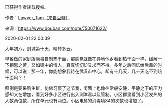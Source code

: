 已获得作者转载授权。


作者：[Lawyer_Tam（来自豆瓣）](https://www.douban.com/people/50118435/)


来源：https://www.douban.com/note/750671622/


2020-02-01 22:00:39


大年初八，封城第十天，晴转多云。  

早餐做的家庭版简易自制热干面，那感觉就像在异地他乡看到热干面一样，缓解一下相思之苦，又如镜中的情人，真真切切却又求而不得。多年之后回忆给后辈的时候，可以说：那一年，你能想象我待在武汉市中心，却有十几天，几十天吃不到热干面吗？！  

照例是要采购生鲜，仿佛习惯了这节奏，街面上也像往常般安静，平静之下的压力感却又在增加，看到好多小区进行出入测体温以及管制。小区群里看到小区发热的人数两位数，所在单元也有两位。小区电梯的消毒喷84的次数也增加了。  

